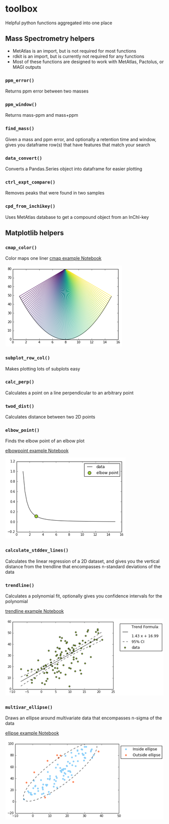 # toolbox
Helpful python functions aggregated into one place

## Mass Spectrometry helpers
* MetAtlas is an import, but is not required for most functions
* rdkit is an import, but is currently not required for any functions
* Most of these functions are designed to work with MetAtlas, Pactolus, or MAGI outputs

### `ppm_error()`
Returns ppm error between two masses

### `ppm_window()`
Returns mass-ppm and mass+ppm

### `find_mass()`
Given a mass and ppm error, and optionally a retention time and window, gives you dataframe row(s) that have features that match your search

### `data_convert()`
Converts a Pandas.Series object into dataframe for easier plotting

### `ctrl_expt_compare()`
Removes peaks that were found in two samples

### `cpd_from_inchikey()`
Uses MetAtlas database to get a compound object from an InChI-key

## Matplotlib helpers
### `cmap_color()`
Color maps one liner
[cmap example Notebook](https://github.com/oerbilgin/toolbox/blob/master/example_notebooks/cmap.ipynb)

![cmap example](https://github.com/oerbilgin/toolbox/blob/master/images/cmap.png)

### `subplot_row_col()`
Makes plotting lots of subplots easy

### `calc_perp()`
Calculates a point on a line perpendicular to an arbitrary point

### `twod_dist()`
Calculates distance between two 2D points

### `elbow_point()`
Finds the elbow point of an elbow plot

[elbowpoint example Notebook](https://github.com/oerbilgin/toolbox/blob/master/example_notebooks/elbowfinder.ipynb)

![elbowpoint example](https://github.com/oerbilgin/toolbox/blob/master/images/elbow.png)

### `calculate_stddev_lines()`
Calculates the linear regression of a 2D dataset, and gives you the vertical distance from the trendline that encompasses n-standard deviations of the data

### `trendline()`
Calculates a polynomial fit, optionally gives you confidence intervals for the polynomial

[trendline example Notebook](https://github.com/oerbilgin/toolbox/blob/master/example_notebooks/linear_regression.ipynb)

![trendline example](https://github.com/oerbilgin/toolbox/blob/master/images/linreg.png)

### `multivar_ellipse()`
Draws an ellipse around multivariate data that encompasses n-sigma of the data

[ellipse example Notebook](https://github.com/oerbilgin/toolbox/blob/master/example_notebooks/ellipse.ipynb)

![ellipse example](https://github.com/oerbilgin/toolbox/blob/master/images/ellipse.png)

